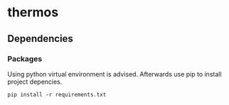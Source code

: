 # thermos

## Dependencies

### Packages
Using python virtual environment is advised. Afterwards use pip to install project depencies.
```
pip install -r requirements.txt
```

